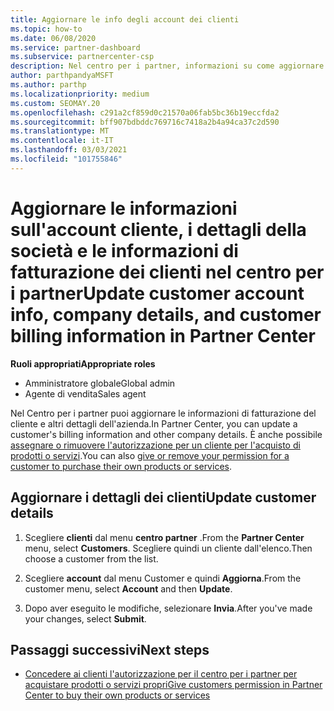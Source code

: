 ```yaml
---
title: Aggiornare le info degli account dei clienti
ms.topic: how-to
ms.date: 06/08/2020
ms.service: partner-dashboard
ms.subservice: partnercenter-csp
description: Nel centro per i partner, informazioni su come aggiornare le informazioni di fatturazione di un cliente o su come aggiornare i dettagli della società.
author: parthpandyaMSFT
ms.author: parthp
ms.localizationpriority: medium
ms.custom: SEOMAY.20
ms.openlocfilehash: c291a2cf859d0c21570a06fab5bc36b19eccfda2
ms.sourcegitcommit: bff907bdbddc769716c7418a2b4a94ca37c2d590
ms.translationtype: MT
ms.contentlocale: it-IT
ms.lasthandoff: 03/03/2021
ms.locfileid: "101755846"
---
```

# <a name="update-customer-account-info-company-details-and-customer-billing-information-in-partner-center"></a><span data-ttu-id="ab157-103">Aggiornare le informazioni sull'account cliente, i dettagli della società e le informazioni di fatturazione dei clienti nel centro per i partner</span><span class="sxs-lookup"><span data-stu-id="ab157-103">Update customer account info, company details, and customer billing information in Partner Center</span></span>

<span data-ttu-id="ab157-104">**Ruoli appropriati**</span><span class="sxs-lookup"><span data-stu-id="ab157-104">**Appropriate roles**</span></span>

- <span data-ttu-id="ab157-105">Amministratore globale</span><span class="sxs-lookup"><span data-stu-id="ab157-105">Global admin</span></span>
- <span data-ttu-id="ab157-106">Agente di vendita</span><span class="sxs-lookup"><span data-stu-id="ab157-106">Sales agent</span></span>

<span data-ttu-id="ab157-107">Nel Centro per i partner puoi aggiornare le informazioni di fatturazione del cliente e altri dettagli dell'azienda.</span><span class="sxs-lookup"><span data-stu-id="ab157-107">In Partner Center, you can update a customer's billing information and other company details.</span></span> <span data-ttu-id="ab157-108">È anche possibile [assegnare o rimuovere l'autorizzazione per un cliente per l'acquisto di prodotti o servizi](give-customers-permission.md).</span><span class="sxs-lookup"><span data-stu-id="ab157-108">You can also [give or remove your permission for a customer to purchase their own products or services](give-customers-permission.md).</span></span>

## <a name="update-customer-details"></a><span data-ttu-id="ab157-109">Aggiornare i dettagli dei clienti</span><span class="sxs-lookup"><span data-stu-id="ab157-109">Update customer details</span></span>

1. <span data-ttu-id="ab157-110">Scegliere **clienti** dal menu **centro partner** .</span><span class="sxs-lookup"><span data-stu-id="ab157-110">From the **Partner Center** menu, select **Customers**.</span></span> <span data-ttu-id="ab157-111">Scegliere quindi un cliente dall'elenco.</span><span class="sxs-lookup"><span data-stu-id="ab157-111">Then choose a customer from the list.</span></span>

2. <span data-ttu-id="ab157-112">Scegliere **account** dal menu Customer e quindi **Aggiorna**.</span><span class="sxs-lookup"><span data-stu-id="ab157-112">From the customer menu, select **Account** and then **Update**.</span></span>

3. <span data-ttu-id="ab157-113">Dopo aver eseguito le modifiche, selezionare **Invia**.</span><span class="sxs-lookup"><span data-stu-id="ab157-113">After you've made your changes, select **Submit**.</span></span>

## <a name="next-steps"></a><span data-ttu-id="ab157-114">Passaggi successivi</span><span class="sxs-lookup"><span data-stu-id="ab157-114">Next steps</span></span>

- [<span data-ttu-id="ab157-115">Concedere ai clienti l'autorizzazione per il centro per i partner per acquistare prodotti o servizi propri</span><span class="sxs-lookup"><span data-stu-id="ab157-115">Give customers permission in Partner Center to buy their own products or services</span></span>](give-customers-permission.md)
